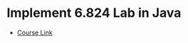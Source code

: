 # Implement 6.824 Lab in Java 

* [Course Link](https://pdos.csail.mit.edu/6.824/labs/lab-mr.html)

